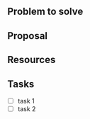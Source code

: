 ## Problem to solve

<!-- Explain the problem in your own words. -->

## Proposal

<!-- Share the proposed changes, or go ahead with creating a new merge request and linking it here. -->

## Resources

## Tasks

- [ ] task 1
- [ ] task 2
